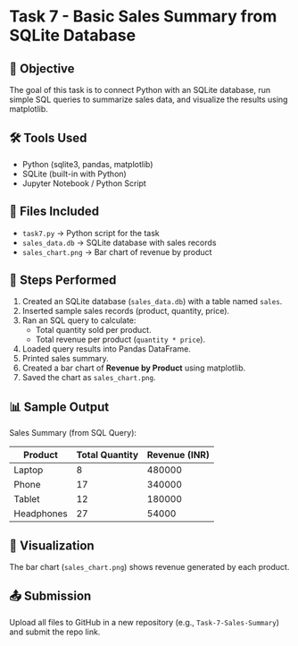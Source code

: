 # Task 7 - Basic Sales Summary from SQLite Database

## 📌 Objective
The goal of this task is to connect Python with an SQLite database, run simple SQL queries to summarize sales data, and visualize the results using matplotlib.

## 🛠 Tools Used
- Python (sqlite3, pandas, matplotlib)
- SQLite (built-in with Python)
- Jupyter Notebook / Python Script

## 📂 Files Included
- `task7.py` → Python script for the task
- `sales_data.db` → SQLite database with sales records
- `sales_chart.png` → Bar chart of revenue by product

## 🚀 Steps Performed
1. Created an SQLite database (`sales_data.db`) with a table named `sales`.
2. Inserted sample sales records (product, quantity, price).
3. Ran an SQL query to calculate:
   - Total quantity sold per product.
   - Total revenue per product (`quantity * price`).
4. Loaded query results into Pandas DataFrame.
5. Printed sales summary.
6. Created a bar chart of **Revenue by Product** using matplotlib.
7. Saved the chart as `sales_chart.png`.

## 📊 Sample Output
Sales Summary (from SQL Query):

| Product     | Total Quantity | Revenue (INR) |
|-------------|----------------|---------------|
| Laptop      | 8              | 480000        |
| Phone       | 17             | 340000        |
| Tablet      | 12             | 180000        |
| Headphones  | 27             | 54000         |

## 📸 Visualization
The bar chart (`sales_chart.png`) shows revenue generated by each product.

## 📤 Submission
Upload all files to GitHub in a new repository (e.g., `Task-7-Sales-Summary`) and submit the repo link.
